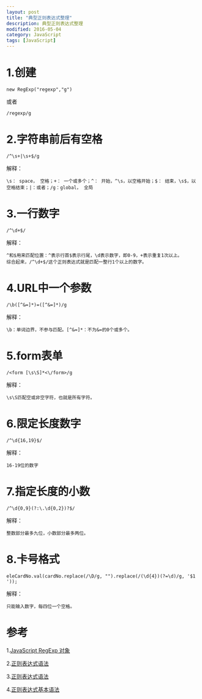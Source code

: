 ```yaml
---
layout: post
title: "典型正则表达式整理"
description: 典型正则表达式整理
modified: 2016-05-04
category: JavaScript
tags: [JavaScript]
---
```


# 1.创建

	new RegExp("regexp","g")

或者

	/regexp/g

# 2.字符串前后有空格

	/^\s+|\s+$/g

解释：

	\s： space， 空格；+： 一个或多个；^： 开始，^\s，以空格开始；$： 结束，\s$，以空格结束；|：或者；/g：global， 全局

# 3.一行数字

	/^\d+$/

解释：

	^和$用来匹配位置：^表示行首$表示行尾，\d表示数字，即0-9，+表示重复1次以上。
	综合起来，/^\d+$/这个正则表达式就是匹配一整行1个以上的数字。

# 4.URL中一个参数

	/\b([^&=]*)=([^&=]*)/g

解释：

	\b：单词边界，不参与匹配。[^&=]*：不为&=的0个或多个。

# 5.form表单

	/<form [\s\S]*<\/form>/g

解释：

	\s\S匹配空或非空字符，也就是所有字符。

# 6.限定长度数字

	/^\d{16,19}$/

解释：

	16-19位的数字

# 7.指定长度的小数

	/^\d{0,9}(?:\.\d{0,2})?$/

解释：

	整数部分最多九位，小数部分最多两位。

# 8.卡号格式

	eleCardNo.val(cardNo.replace(/\D/g, "").replace(/(\d{4})(?=\d)/g, '$1 '));

解释：

	只能输入数字，每四位一个空格。

# 参考

1.[JavaScript RegExp 对象](http://www.w3school.com.cn/jsref/jsref_obj_regexp.asp)

2.[正则表达式语法](https://msdn.microsoft.com/zh-cn/library/ae5bf541(VS.80).aspx)

3.[正则表达式语法](http://www.runoob.com/regexp/regexp-syntax.html)

4.[正则表达式基本语法](http://www.cnblogs.com/light169/archive/2006/10/18/532347.html)




	